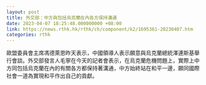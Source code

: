 ```yaml
---
layout: post
title: 外交部：中方與包括烏克蘭在內各方保持溝通
date: 2023-04-07 18:25:48.000000000 +08:00
link: https://news.rthk.hk/rthk/ch/component/k2/1695361-20230407.htm
categories: rthk
---
```


歐盟委員會主席馮德萊恩昨天表示，中國領導人表示願意與烏克蘭總統澤連斯基舉行會談。外交部發言人毛寧在今天的記者會表示，在烏克蘭危機問題上，實際上中方同包括烏克蘭在內的有關各方都保持著溝通，中方始終站在和平一邊，願同國際社會一道為實現和平作出自己的貢獻。
